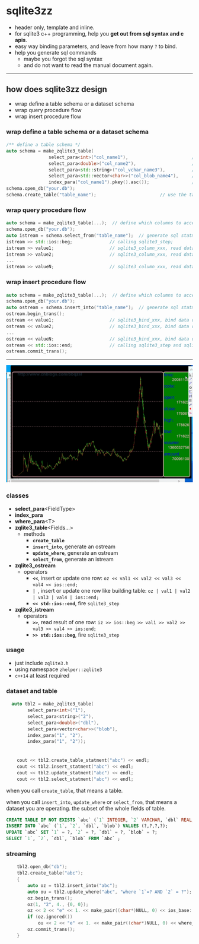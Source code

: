# sqlite3zz
* header only, template and inline.
* for sqlite3 c++ programming, help you **get out from sql syntax and c apis**. 
* easy way binding parameters, and leave from how many `?` to bind. 
* help you generate sql commands
  * maybe you forgot the sql syntax
  * and do not want to read the manual document again.

--------------------------------------
## how does sqlite3zz design
* wrap define a table schema or a dataset schema
* wrap query procedure flow
* wrap insert procedure flow
### wrap define a table schema or a dataset schema
```c++
/** define a table schema */
auto schema = make_zqlite3_table(
				select_para<int>("col_name1"),                        // col_name1 INT
				select_para<double>("col_name2"),                     // col_name2 REAL
				select_para<std::string>("col_vchar_name3"),          // col_vchar_name3 VCHAR
				select_para<std::vector<char>>("col_blob_name4"),     // col_blob_name4 BLOB
				index_para("col_name1").pkey().asc());                // PRIMARY KEY(col_name1, ASC)
schema.open_db("your.db");
schema.create_table("table_name");                        // use the table schema create table on your.db
```
### wrap query procedure flow
```c++
auto schema = make_zqlite3_table(...);  // define which columns to access, or dataset
schema.open_db("your.db");
auto istream = schema.select_from("table_name");  // generate sql statment and sqlite3_prepare it.
istream >> std::ios::beg;              // calling sqlite3_step;
istream >> value1;                     // sqlite3_column_xxx, read data of first column of result record
istream >> value2;                     // sqlite3_column_xxx, read data of second column of result record
...
istream >> valueN;                     // sqlite3_column_xxx, read data of last column of result record
```
### wrap insert procedure flow
```c++
auto schema = make_zqlite3_table(...);  // define which columns to access
schema.open_db("your.db");
auto ostream = schema.insert_into("table_name");  // generate sql statment and sqlite3_prepare it.
ostream.begin_trans();
ostream << value1;                     // sqlite3_bind_xxx, bind data of first column of record
ostream << value2;                     // sqlite3_bind_xxx, bind data of second column of record
...
ostream << valueN;                     // sqlite3_bind_xxx, bind data of last column of record
ostream << std::ios::end;              // calling sqlite3_step and sqlite3_reset, loop to insert another row;
ostream.commit_trans();
```
--------------------------------------
![img](https://github.com/bbqz007/KTL/blob/master/resources/GIF_KTL_ZQLITE3_STREAMING2.gif)
### classes
* **select_para**\<FieldType\>
* **index_para**
* **where_para**\<T\>
* **zqlite3_table**<Fields...>
  * methods
    * **`create_table`**
    * **`insert_into`**, generate an ostream
    * **`update_where`**, generate an ostream
    * **`select_from`**, generate an istream
* **zqlite3_ostream**
  * operators
    * **`<<`**, insert or update one row: `oz << val1 << val2 << val3 << val4 << ios::end;`
    * **`| `**, insert or update one row like building table: `oz | val1 | val2 | val3 | val4 | ios::end;`
    * **`<< std::ios::end`**, fire `sqlite3_step`
* **zqlite3_istream**
  * operators
    * **`>>`**, read result of one row: `iz >> ios::beg >> val1 >> val2 >> val3 >> val4 >> ios:end;`
    * **`>> std::ios::beg`**, fire `sqlite3_step`
 
### usage
* just include `zqlite3.h`
* using namespace `zhelper::zqlite3`
* `c++14` at least required
  
### dataset and table
```c++
  auto tbl2 = make_zqlite3_table(
        select_para<int>("1"),
        select_para<string>("2"),
        select_para<double>("dbl"),
        select_para<vector<char>>("blob"),                           
        index_para("1", "2"),
        index_para("1", "2"));
        
   
    cout << tbl2.create_table_statment("abc") << endl;
    cout << tbl2.insert_statment("abc") << endl;
    cout << tbl2.update_statment("abc") << endl;
    cout << tbl2.select_statment("abc") << endl;
```
when you call `create_table`, that means a table.

when you call `insert_into`, `update_where` or `select_from`, that means a dataset you are operating. the subset of the whole fields of table.

```sql
CREATE TABLE IF NOT EXISTS `abc` (`1` INTEGER, `2` VARCHAR, `dbl` REAL, `blob` BLOB, UNIQUE (`1`  DESC, `2`  DESC), UNIQUE (`1`  DESC, `2`  DESC));
INSERT INTO `abc` (`1`, `2`, `dbl`, `blob`) VALUES (?,?,?,?);
UPDATE `abc` SET `1` = ?, `2` = ?, `dbl` = ?, `blob` = ?;
SELECT `1`, `2`, `dbl`, `blob` FROM `abc` ;
```
### streaming
```c++
    tbl2.open_db("db");
    tbl2.create_table("abc");
    {
        auto oz = tbl2.insert_into("abc");
        auto ou = tbl2.update_where("abc", "where `1`=? AND `2` = ?"); 
        oz.begin_trans();
        oz(1, "2", 4., {0, 0});
        oz << 2 << "e" << 1. << make_pair((char*)NULL, 0) << ios_base::end >> cout;
        if (oz.ignored())
            ou << 2 << "e" << 1. << make_pair((char*)NULL, 0) << where_para<int>(2) << where_para<string>("e") << ios_base::end >> cout;
        oz.commit_trans();    
    }
```
